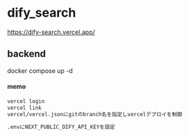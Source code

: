 # dify_search

https://dify-search.vercel.app/

## backend
docker compose up -d 

#### memo
```sh
vercel login
vercel link
vercel/vercel.jsonにgitのbranch名を指定しvercelデプロイを制御

.envにNEXT_PUBLIC_DIFY_API_KEYを設定
```